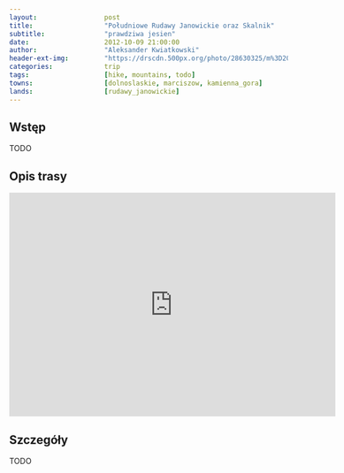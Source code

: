 ```yaml
---
layout:                 post
title:                  "Południowe Rudawy Janowickie oraz Skalnik"
subtitle:               "prawdziwa jesien"
date:                   2012-10-09 21:00:00
author:                 "Aleksander Kwiatkowski"
header-ext-img:         "https://drscdn.500px.org/photo/28630325/m%3D2048/16d1d770d1e913616204f2d913698cb0"
categories:             trip
tags:                   [hike, mountains, todo]
towns:                  [dolnoslaskie, marciszow, kamienna_gora]
lands:                  [rudawy_janowickie]
---
```


Wstęp
-----

TODO

Opis trasy
----------

<iframe height='405' width='590' frameborder='0' allowtransparency='true' scrolling='no' src='https://www.strava.com/activities/333290287/embed/759872385928bc1bf0b8123c01ee7bf551313129'></iframe>

Szczegóły
---------

TODO
